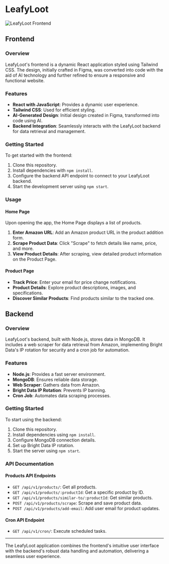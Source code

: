 # LeafyLoot

![LeafyLoot Frontend](https://i.imgur.com/YvT9XxM.png)

## Frontend

### Overview

LeafyLoot's frontend is a dynamic React application styled using Tailwind CSS. The design, initially crafted in Figma, was converted into code with the aid of AI technology and further refined to ensure a responsive and functional website.

### Features

- **React with JavaScript**: Provides a dynamic user experience.
- **Tailwind CSS**: Used for efficient styling.
- **AI-Generated Design**: Initial design created in Figma, transformed into code using AI.
- **Backend Integration**: Seamlessly interacts with the LeafyLoot backend for data retrieval and management.

### Getting Started

To get started with the frontend:

1. Clone this repository.
2. Install dependencies with `npm install`.
3. Configure the backend API endpoint to connect to your LeafyLoot backend.
4. Start the development server using `npm start`.

### Usage

#### Home Page

Upon opening the app, the Home Page displays a list of products.

1. **Enter Amazon URL**: Add an Amazon product URL in the product addition form.
2. **Scrape Product Data**: Click "Scrape" to fetch details like name, price, and more.
3. **View Product Details**: After scraping, view detailed product information on the Product Page.

#### Product Page

- **Track Price**: Enter your email for price change notifications.
- **Product Details**: Explore product descriptions, images, and specifications.
- **Discover Similar Products**: Find products similar to the tracked one.

## Backend

### Overview

LeafyLoot's backend, built with Node.js, stores data in MongoDB. It includes a web scraper for data retrieval from Amazon, implementing Bright Data's IP rotation for security and a cron job for automation.

### Features

- **Node.js**: Provides a fast server environment.
- **MongoDB**: Ensures reliable data storage.
- **Web Scraper**: Gathers data from Amazon.
- **Bright Data IP Rotation**: Prevents IP banning.
- **Cron Job**: Automates data scraping processes.

### Getting Started

To start using the backend:

1. Clone this repository.
2. Install dependencies using `npm install`.
3. Configure MongoDB connection details.
4. Set up Bright Data IP rotation.
5. Start the server using `npm start`.

### API Documentation

#### Products API Endpoints

- `GET /api/v1/products/`: Get all products.
- `GET /api/v1/products/:productId`: Get a specific product by ID.
- `GET /api/v1/products/similar-to/:productId`: Get similar products.
- `POST /api/v1/products/scrape`: Scrape and save product data.
- `POST /api/v1/products/add-email`: Add user email for product updates.

#### Cron API Endpoint

- `GET /api/v1/cron/`: Execute scheduled tasks.

---

The LeafyLoot application combines the frontend's intuitive user interface with the backend's robust data handling and automation, delivering a seamless user experience.
